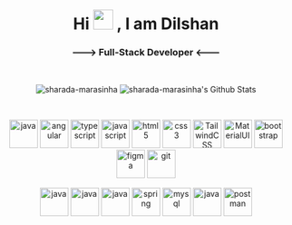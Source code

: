 
<h1 align="center">Hi  <img src="https://media.giphy.com/media/hvRJCLFzcasrR4ia7z/giphy.gif" width="35"> , I am Dilshan</h1>
<h3 align="center">---> Full-Stack Developer <---</h3>
</br>
  
<p align="center">
  <img src="https://github-readme-streak-stats.herokuapp.com/?user=DilshanWarnasuriya&theme=algolia" alt="sharada-marasinha" />
  <img alt="sharada-marasinha's Github Stats" src="https://github-readme-stats.vercel.app/api?username=DilshanWarnasuriya&show_icons=true&count_private=true&theme=algolia"/>
</p>
</br>

<p align="center">
  <img src="https://github.com/Scar1109/skill-icons/blob/main/icons/React-Light.svg" alt="java" width="50" height="50"/>
  <img src="https://github.com/Scar1109/skill-icons/blob/main/icons/Angular-Light.svg" alt="angular" width="50" height="50"/>
  <img src="https://github.com/Scar1109/skill-icons/blob/main/icons/TypeScript.svg" alt="typescript" width="50" height="50"/>
  <img src="https://github.com/Scar1109/skill-icons/blob/main/icons/JavaScript.svg" alt="javascript" width="50" height="50"/>  
  <img src="https://github.com/Scar1109/skill-icons/blob/main/icons/HTML.svg" alt="html5" width="50" height="50"/>   
  <img src="https://github.com/Scar1109/skill-icons/blob/main/icons/CSS.svg" alt="css3" width="50" height="50"/>      
  <img src="https://github.com/Scar1109/skill-icons/blob/main/icons/TailwindCSS-Light.svg" alt="TailwindCSS" width="50" height="50"/>
  <img src="https://github.com/Scar1109/skill-icons/blob/main/icons/MaterialUI-Light.svg" alt="MaterialUI" width="50" height="50"/>
  <img src="https://github.com/Scar1109/skill-icons/blob/main/icons/Bootstrap.svg" alt="bootstrap" width="50" height="50"/>
  <img src="https://github.com/Scar1109/skill-icons/blob/main/icons/Figma-Light.svg" alt="figma" width="50" height="50"/> 
  <img src="https://github.com/Scar1109/skill-icons/blob/main/icons/Git.svg" alt="git" width="50" height="50"/>
</p>
<p align="center">
  <img src="https://github.com/Scar1109/skill-icons/blob/main/icons/NodeJS-Light.svg" alt="java" width="50" height="50"/>
  <img src="https://github.com/Scar1109/skill-icons/blob/main/icons/ExpressJS-Light.svg" alt="java" width="50" height="50"/>  
  <img src="https://github.com/Scar1109/skill-icons/blob/main/icons/Java-Light.svg" alt="java" width="50" height="50"/>   
  <img src="https://github.com/Scar1109/skill-icons/blob/main/icons/Spring-Light.svg" alt="spring" width="50" height="50"/>  
  <img src="https://github.com/Scar1109/skill-icons/blob/main/icons/MySQL-Light.svg" alt="mysql" width="50" height="50"/>
  <img src="https://github.com/Scar1109/skill-icons/blob/main/icons/MongoDB.svg" alt="java" width="50" height="50"/>
  <img src="https://github.com/Scar1109/skill-icons/blob/main/icons/Postman.svg" alt="postman" width="50" height="50"/>
</p>
